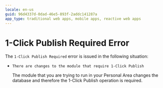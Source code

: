 ```yaml
---
locale: en-us
guid: 96d4337d-0dad-46e5-893f-2addc141287a
app_type: traditional web apps, mobile apps, reactive web apps
---
```


# 1-Click Publish Required Error

The `1-Click Publish Required` error is issued in the following situation:

* `There are changes to the module that require 1-Click Publish`
  
    The module that you are trying to run in your Personal Area changes the database and therefore the 1-Click Publish operation is required.
